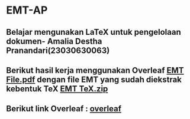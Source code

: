 # EMT-AP
## Belajar mengunakan LaTeX untuk pengelolaan dokumen- Amalia Destha Pranandari(23030630063)
## Berikut hasil kerja menggunakan Overleaf [EMT File.pdf](https://github.com/AmaliaDesthaPranandari/Amalia-Destha-Pranandari/blob/main/Amalia_Destha_Pranandari_23030630063.pdf) dengan file EMT yang sudah diekstrak kebentuk TeX [EMT TeX.zip](https://github.com/AmaliaDesthaPranandari/Amalia-Destha-Pranandari/blob/732a5db887a9413b8940edaf7b4dbce7d70022e6/EMT%20Tex.zip)
## Berikut link Overleaf : [overleaf](https://www.overleaf.com/project/674b0d6ba1b582fab3232c2d)
